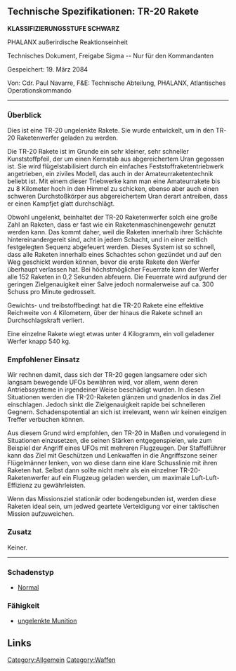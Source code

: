 ## Technische Spezifikationen: TR-20 Rakete

**KLASSIFIZIERUNGSSTUFE SCHWARZ**

PHALANX außerirdische Reaktionseinheit

Technisches Dokument, Freigabe Sigma -- Nur für den Kommandanten

Gespeichert: 19. März 2084

Von: Cdr. Paul Navarre, F&E: Technische Abteilung, PHALANX, Atlantisches
Operationskommando

------------------------------------------------------------------------

### Überblick

Dies ist eine TR-20 ungelenkte Rakete. Sie wurde entwickelt, um in den
TR-20 Raketenwerfer geladen zu werden.

Die TR-20 Rakete ist im Grunde ein sehr kleiner, sehr schneller
Kunststoffpfeil, der um einen Kernstab aus abgereichertem Uran gegossen
ist. Sie wird flügelstabilisiert durch ein einfaches
Feststoffraketentriebwerk angetrieben, ein ziviles Modell, das auch in
der Amateurraketentechnik beliebt ist. Mit einem dieser Triebwerke kann
man eine Amateurrakete bis zu 8 Kilometer hoch in den Himmel zu
schicken, ebenso aber auch einen schweren Durchstoßkörper aus
abgereichertem Uran derart antreiben, dass er einen Kampfjet glatt
durchschlägt.

Obwohl ungelenkt, beinhaltet der TR-20 Raketenwerfer solch eine große
Zahl an Raketen, dass er fast wie ein Raketenmaschinengewehr genutzt
werden kann. Das kommt daher, weil die Raketen innerhalb ihrer Schächte
hintereinandergereit sind, acht in jedem Schacht, und in einer zeitlich
festgelegten Sequenz abgefeuert werden. Dieses System ist so schnell,
dass alle Raketen innerhalb eines Schachtes schon gezündet und auf den
Weg geschickt werden können, bevor die erste Rakete den Werfer überhaupt
verlassen hat. Bei höchstmöglicher Feuerrate kann der Werfer alle 152
Raketen in 0,2 Sekunden abfeuern. Die Feuerrate wird aufgrund der
geringen Zielgenauigkeit einer Salve jedoch normalerweise auf ca. 300
Schuss pro Minute gedrosselt.

Gewichts- und treibstoffbedingt hat die TR-20 Rakete eine effektive
Reichweite von 4 Kilometern, über der hinaus die Rakete schnell an
Durchschlagskraft verliert.

Eine einzelne Rakete wiegt etwas unter 4 Kilogramm, ein voll geladener
Werfer knapp 540 kg.

### Empfohlener Einsatz

Wir rechnen damit, dass sich der TR-20 gegen langsamere oder sich
langsam bewegende UFOs bewähren wird, vor allem, wenn deren
Antriebssysteme in irgendeiner Weise beschädigt wurden. In diesen
Situationen werden die TR-20-Raketen glänzen und gnadenlos in das Ziel
einschlagen. Jedoch sinkt die Zielgenauigkeit rapide bei schnelleren
Gegnern. Schadenspotential an sich ist irrelevant, wenn wir keinen
einzigen Treffer verbuchen können.

Aus diesem Grund wird empfohlen, den TR-20 in Maßen und vorwiegend in
Situationen einzusetzen, die seinen Stärken entgegenspielen, wie zum
Beispiel der Angriff eines UFOs mit mehreren Flugzeugen. Der
Staffelführer kann das Ziel mit Geschützen und Lenkwaffen in die
Angriffszone seiner Flügelmänner lenken, von wo diese dann eine klare
Schusslinie mit ihren Raketen hat. Selbst dann sollte nicht mehr als ein
einzelner TR-20-Raketenwerfer auf ein Flugzeug geladen werden, um
maximale Luft-Luft-Effizienz zu gewährleisten.

Wenn das Missionsziel stationär oder bodengebunden ist, werden diese
Raketen ideal sein, um jedwed geartete Verteidigung vor einer taktischen
Mission aufzuweichen.

### Zusatz

Keiner.

------------------------------------------------------------------------

### Schadenstyp

- [Normal](Schaden/Normal "wikilink")

### Fähigkeit

- [ungelenkte Munition](Fähigkeiten/ungelenkt "wikilink")

## Links

[Category:Allgemein](Category:Allgemein "wikilink")
[Category:Waffen](Category:Waffen "wikilink")